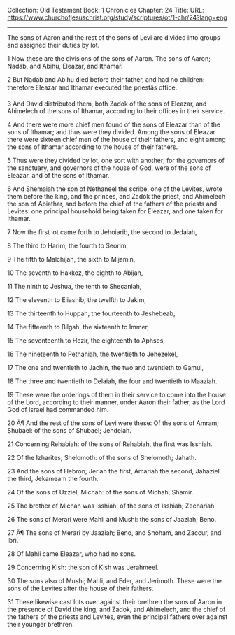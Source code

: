 Collection: Old Testament
Book: 1 Chronicles
Chapter: 24
Title: 
URL: https://www.churchofjesuschrist.org/study/scriptures/ot/1-chr/24?lang=eng

---

The sons of Aaron and the rest of the sons of Levi are divided into groups and assigned their duties by lot.

1 Now these are the divisions of the sons of Aaron. The sons of Aaron; Nadab, and Abihu, Eleazar, and Ithamar.

2 But Nadab and Abihu died before their father, and had no children: therefore Eleazar and Ithamar executed the priestâs office.

3 And David distributed them, both Zadok of the sons of Eleazar, and Ahimelech of the sons of Ithamar, according to their offices in their service.

4 And there were more chief men found of the sons of Eleazar than of the sons of Ithamar; and thus were they divided. Among the sons of Eleazar there were sixteen chief men of the house of their fathers, and eight among the sons of Ithamar according to the house of their fathers.

5 Thus were they divided by lot, one sort with another; for the governors of the sanctuary, and governors of the house of God, were of the sons of Eleazar, and of the sons of Ithamar.

6 And Shemaiah the son of Nethaneel the scribe, one of the Levites, wrote them before the king, and the princes, and Zadok the priest, and Ahimelech the son of Abiathar, and before the chief of the fathers of the priests and Levites: one principal household being taken for Eleazar, and one taken for Ithamar.

7 Now the first lot came forth to Jehoiarib, the second to Jedaiah,

8 The third to Harim, the fourth to Seorim,

9 The fifth to Malchijah, the sixth to Mijamin,

10 The seventh to Hakkoz, the eighth to Abijah,

11 The ninth to Jeshua, the tenth to Shecaniah,

12 The eleventh to Eliashib, the twelfth to Jakim,

13 The thirteenth to Huppah, the fourteenth to Jeshebeab,

14 The fifteenth to Bilgah, the sixteenth to Immer,

15 The seventeenth to Hezir, the eighteenth to Aphses,

16 The nineteenth to Pethahiah, the twentieth to Jehezekel,

17 The one and twentieth to Jachin, the two and twentieth to Gamul,

18 The three and twentieth to Delaiah, the four and twentieth to Maaziah.

19 These were the orderings of them in their service to come into the house of the Lord, according to their manner, under Aaron their father, as the Lord God of Israel had commanded him.

20 Â¶ And the rest of the sons of Levi were these: Of the sons of Amram; Shubael: of the sons of Shubael; Jehdeiah.

21 Concerning Rehabiah: of the sons of Rehabiah, the first was Isshiah.

22 Of the Izharites; Shelomoth: of the sons of Shelomoth; Jahath.

23 And the sons of Hebron; Jeriah the first, Amariah the second, Jahaziel the third, Jekameam the fourth.

24 Of the sons of Uzziel; Michah: of the sons of Michah; Shamir.

25 The brother of Michah was Isshiah: of the sons of Isshiah; Zechariah.

26 The sons of Merari were Mahli and Mushi: the sons of Jaaziah; Beno.

27 Â¶ The sons of Merari by Jaaziah; Beno, and Shoham, and Zaccur, and Ibri.

28 Of Mahli came Eleazar, who had no sons.

29 Concerning Kish: the son of Kish was Jerahmeel.

30 The sons also of Mushi; Mahli, and Eder, and Jerimoth. These were the sons of the Levites after the house of their fathers.

31 These likewise cast lots over against their brethren the sons of Aaron in the presence of David the king, and Zadok, and Ahimelech, and the chief of the fathers of the priests and Levites, even the principal fathers over against their younger brethren.
